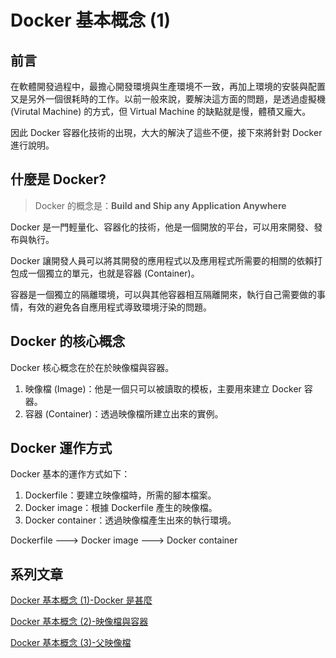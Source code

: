 # Docker 基本概念 (1)

## 前言
在軟體開發過程中，最擔心開發環境與生產環境不一致，再加上環境的安裝與配置又是另外一個很耗時的工作。以前一般來說，要解決這方面的問題，是透過虛擬機 (Virutal Machine) 的方式，但 Virtual Machine 的缺點就是慢，體積又龐大。

因此 Docker 容器化技術的出現，大大的解決了這些不便，接下來將針對 Docker 進行說明。

## 什麼是 Docker?
> Docker 的概念是：**Build and Ship any Application Anywhere**

Docker 是一門輕量化、容器化的技術，他是一個開放的平台，可以用來開發、發布與執行。

Docker 讓開發人員可以將其開發的應用程式以及應用程式所需要的相關的依賴打包成一個獨立的單元，也就是容器 (Container)。

容器是一個獨立的隔離環境，可以與其他容器相互隔離開來，執行自己需要做的事情，有效的避免各自應用程式導致環境汙染的問題。

## Docker 的核心概念
Docker 核心概念在於在於映像檔與容器。

1. 映像檔 (Image)：他是一個只可以被讀取的模板，主要用來建立 Docker 容器。
2. 容器 (Container)：透過映像檔所建立出來的實例。

## Docker 運作方式
Docker 基本的運作方式如下：
1. Dockerfile：要建立映像檔時，所需的腳本檔案。
2. Docker image：根據 Dockerfile 產生的映像檔。
3. Docker container：透過映像檔產生出來的執行環境。

Dockerfile ---> Docker image ---> Docker container


## 系列文章
[Docker 基本概念 (1)-Docker 是甚麼](https://bingfenghung.github.io/blog/articles/Docker%3C_%3E%3EDocker%20%E5%9F%BA%E6%9C%AC%E6%A6%82%E5%BF%B5%20(1))

[Docker 基本概念 (2)-映像檔與容器](https://bingfenghung.github.io/blog/articles/Docker%3C_%3E%3EDocker%20%E5%9F%BA%E6%9C%AC%E6%A6%82%E5%BF%B5%20(2))

[Docker 基本概念 (3)-父映像檔](https://bingfenghung.github.io/blog/articles/Docker%3C_%3E%3EDocker%20%E5%9F%BA%E6%9C%AC%E6%A6%82%E5%BF%B5%20(3))